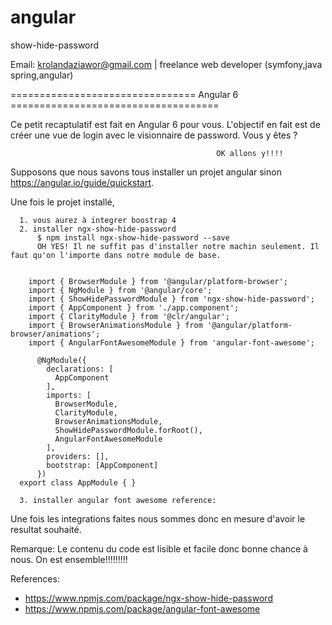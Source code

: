 # angular

show-hide-password


Email: krolandaziawor@gmail.com | freelance web developer (symfony,java spring,angular)


================================ Angular 6 ====================================

Ce petit recaptulatif est fait en Angular 6 pour vous. L'objectif en fait est de créer une vue de login avec le visionnaire de password. Vous y êtes ?

                                                  OK allons y!!!!
                                                  
 Supposons que nous savons tous installer un projet angular sinon https://angular.io/guide/quickstart.
 
 Une fois le projet installé,
  
      1. vous aurez à integrer boostrap 4
      2. installer ngx-show-hide-password 
          $ npm install ngx-show-hide-password --save
          OH YES! Il ne suffit pas d'installer notre machin seulement. Il faut qu'on l'importe dans notre module de base.
                
                
        import { BrowserModule } from '@angular/platform-browser';
        import { NgModule } from '@angular/core';
        import { ShowHidePasswordModule } from 'ngx-show-hide-password';
        import { AppComponent } from './app.component';
        import { ClarityModule } from '@clr/angular';
        import { BrowserAnimationsModule } from '@angular/platform-browser/animations';
        import { AngularFontAwesomeModule } from 'angular-font-awesome';

          @NgModule({
            declarations: [
              AppComponent
            ],
            imports: [
              BrowserModule,
              ClarityModule,
              BrowserAnimationsModule,
              ShowHidePasswordModule.forRoot(),
              AngularFontAwesomeModule
            ],
            providers: [],
            bootstrap: [AppComponent]
          })
      export class AppModule { }
                         
      3. installer angular font awesome reference: 
 
 
 Une fois les integrations faites nous sommes donc en mesure d'avoir le resultat souhaité.
 
 Remarque: Le contenu du code est lisible et facile donc bonne chance à nous. On est ensemble!!!!!!!!!

References:
  - https://www.npmjs.com/package/ngx-show-hide-password
  - https://www.npmjs.com/package/angular-font-awesome
